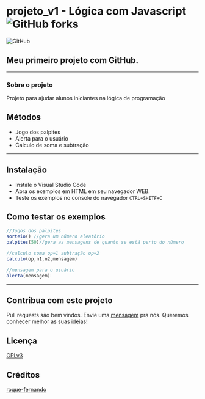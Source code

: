 # projeto_v1 - Lógica com Javascript ![GitHub forks](https://img.shields.io/github/forks/profroquefernando/projeto_v1?style=social)

![GitHub](https://upload.wikimedia.org/wikipedia/commons/thumb/9/99/Unofficial_JavaScript_logo_2.svg/260px-Unofficial_JavaScript_logo_2.svg.png "Javascript")

## Meu primeiro projeto com GitHub.

---

### Sobre o projeto
Projeto para ajudar alunos iniciantes na lógica de programação

## Métodos
- Jogo dos palpites
- Alerta para o usuário
- Calculo de soma e subtração

---
  
## Instalação

- Instale o Visual Studio Code
- Abra os exemplos em HTML em seu navegador WEB.
- Teste os exemplos no console do  navegador `CTRL+SHITF+C`

## Como testar os exemplos

```javascript
//Jogos dos palpites
sorteio() //gera um número aleatório
palpites(50)//gera as mensagens de quanto se está perto do número

//calculo soma op=1 subtração op=2
calculo(op,n1,n2,mensagem)

//mensagem para o usuário
alerta(mensagem)
```
---

## Contribua com este projeto
Pull requests são bem vindos. Envie uma [mensagem](https://github.com/roque-fernando/projeto_v1/issues) pra nós. Queremos conhecer melhor as suas ideias!

## Licença

[GPLv3](https://choosealicense.com/licenses/gpl-3.0/)

## Créditos

[roque-fernando](https://github.com/roque-fernando/projeto_v1)
